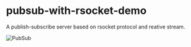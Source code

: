 # pubsub-with-rsocket-demo
 A publish-subscribe server based on rsocket protocol and reative stream.
 
![PubSub](https://user-images.githubusercontent.com/34766340/111040871-4d1ecd80-8470-11eb-93e8-f48ec041c2e1.jpg)
